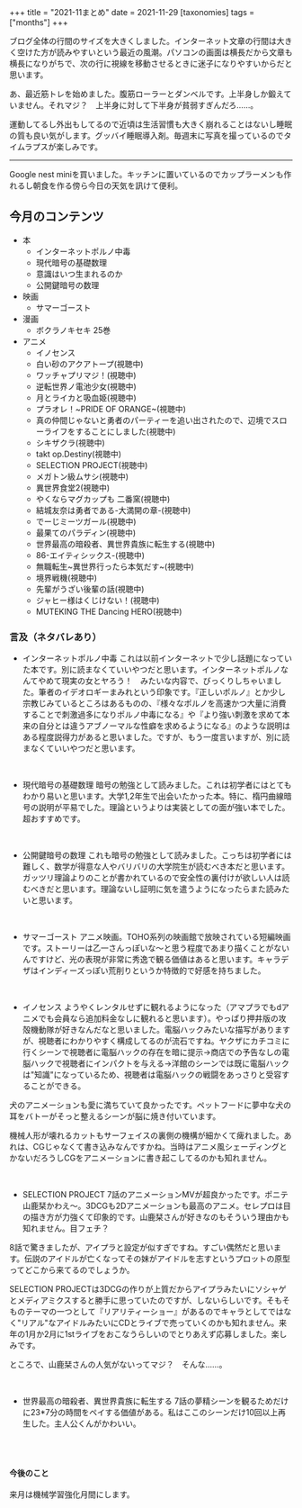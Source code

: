 +++
title = "2021-11まとめ"
date = 2021-11-29
[taxonomies]
tags =["months"]
+++

ブログ全体の行間のサイズを大きくしました。インターネット文章の行間は大きく空けた方が読みやすいという最近の風潮。パソコンの画面は横長だから文章も横長になりがちで、次の行に視線を移動させるときに迷子になりやすいからだと思います。

<!-- more -->

あ、最近筋トレを始めました。腹筋ローラーとダンベルです。上半身しか鍛えていません。それマジ？　上半身に対して下半身が貧弱すぎんだろ……。

運動してるし外出もしてるので近頃は生活習慣も大きく崩れることはないし睡眠の質も良い気がします。グッバイ睡眠導入剤。毎週末に写真を撮っているのでタイムラプスが楽しみです。

---

Google nest miniを買いました。キッチンに置いているのでカップラーメンも作れるし朝食を作る傍ら今日の天気を訊けて便利。

## 今月のコンテンツ
+ 本
    + インターネットポルノ中毒
    + 現代暗号の基礎数理
    + 意識はいつ生まれるのか
    + 公開鍵暗号の数理
+ 映画
    + サマーゴースト
+ 漫画
    + ボクラノキセキ 25巻
+ アニメ
    + イノセンス
    + 白い砂のアクアトープ(視聴中)
    + ワッチャプリマジ！(視聴中)
    + 逆転世界ノ電池少女(視聴中)
    + 月とライカと吸血姫(視聴中)
    + プラオレ！~PRIDE OF ORANGE~(視聴中)
    + 真の仲間じゃないと勇者のパーティーを追い出されたので、辺境でスローライフをすることにしました(視聴中)
    + シキザクラ(視聴中)
    + takt op.Destiny(視聴中)
    + SELECTION PROJECT(視聴中)
    + メガトン級ムサシ(視聴中)
    + 異世界食堂2(視聴中)
    + やくならマグカップも 二番窯(視聴中)
    + 結城友奈は勇者である-大満開の章-(視聴中)
    + でーじミーツガール(視聴中)
    + 最果てのパラディン(視聴中)
    + 世界最高の暗殺者、異世界貴族に転生する(視聴中)
    + 86-エイティシックス-(視聴中)
    + 無職転生~異世界行ったら本気だす~(視聴中)
    + 境界戦機(視聴中)
    + 先輩がうざい後輩の話(視聴中)
    + ジャヒー様はくじけない！(視聴中)
    + MUTEKING THE Dancing HERO(視聴中)




### 言及（ネタバレあり）
+ インターネットポルノ中毒
これは以前インターネットで少し話題になっていた本です。別に読まなくていいやつだと思います。インターネットポルノなんてやめて現実の女とヤろう！　みたいな内容で、びっくりしちゃいました。筆者のイデオロギーまみれという印象です。『正しいポルノ』とか少し宗教じみているところはあるものの、『様々なポルノを高速かつ大量に消費することで刺激過多になりポルノ中毒になる』や『より強い刺激を求めて本来の自分とは違うアブノーマルな性癖を求めるようになる』のような説明はある程度説得力があると思いました。ですが、もう一度言いますが、別に読まなくていいやつだと思います。

<br>

+ 現代暗号の基礎数理
暗号の勉強として読みました。これは初学者にはとてもわかり易いと思います。大学1,2年生で出会いたかった本。特に、楕円曲線暗号の説明が平易でした。理論というよりは実装としての面が強い本でした。超おすすめです。

<br>

+ 公開鍵暗号の数理
これも暗号の勉強として読みました。こっちは初学者には難しく、数学が得意な人やバリバリの大学院生が読むべき本だと思います。ガッツリ理論よりのことが書かれているので安全性の裏付けが欲しい人は読むべきだと思います。理論ないし証明に気を遣うようになったらまた読みたいと思います。

<br>

+ サマーゴースト
アニメ映画。TOHO系列の映画館で放映されている短編映画です。ストーリーは乙一さんっぽいな〜と思う程度であまり描くことがないんですけど、光の表現が非常に秀逸で観る価値はあると思います。キャラデザはインディーズっぽい荒削りというか特徴的で好感を持ちました。

<br>

+ イノセンス
ようやくレンタルせずに観れるようになった（アマプラでもdアニメでも会員なら追加料金なしに観れると思います）。やっぱり押井版の攻殻機動隊が好きなんだなと思いました。電脳ハックみたいな描写がありますが、視聴者にわかりやすく構成してるのが流石ですね。ヤクザにカチコミに行くシーンで視聴者に電脳ハックの存在を暗に提示→商店での予告なしの電脳ハックで視聴者にインパクトを与える→洋館のシーンでは既に電脳ハックは"知識"になっているため、視聴者は電脳ハックの戦闘をあっさりと受容することができる。

犬のアニメーションも愛に満ちていて良かったです。ペットフードに夢中な犬の耳をバトーがそっと整えるシーンが脳に焼き付いています。

機械人形が壊れるカットもサーフェイスの裏側の機構が細かくて痺れました。あれは、CGじゃなくて書き込みなんですかね。当時はアニメ風シェーディングとかないだろうしCGをアニメーションに書き起こしてるのかも知れません。

<br>

+ SELECTION PROJECT
7話のアニメーションMVが超良かったです。ポニテ山鹿栞かわえ〜。3DCGも2Dアニメーションも最高のアニメ。セレプロは目の描き方が力強くて印象的です。山鹿栞さんが好きなのもそういう理由かも知れません。目フェチ？

8話で驚きましたが、アイプラと設定が似すぎですね。すごい偶然だと思います。伝説のアイドルが亡くなってその妹がアイドルを志すというプロットの原型ってどこから来てるのでしょうか。

SELECTION PROJECTは3DCGの作りが上質だからアイプラみたいにソシャゲとメディアミクスすると勝手に思っていたのですが、しないらしいです。そもそものテーマの一つとして『リアリティーショー』があるのでキャラとしてではなく"リアル"なアイドルみたいにCDとライブで売っていくのかも知れません。来年の1月か2月に1stライブをおこなうらしいのでとりあえず応募しました。楽しみです。

ところで、山鹿栞さんの人気がないってマジ？　そんな……。

<br>

+ 世界最高の暗殺者、異世界貴族に転生する
7話の夢精シーンを観るためだけに23*7分の時間をペイする価値がある。私はここのシーンだけ10回以上再生した。主人公くんがかわいい。

<br>
<br>

#### 今後のこと
来月は機械学習強化月間にします。